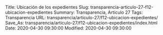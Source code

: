 Title: Ubicación de los expedientes
Slug: transparencia-articulo-27-f12-ubicacion-expedientes
Summary: Transparencia, Artículo 27
Tags: Transparencia
URL: transparencia/articulo-27/f12-ubicacion-expedientes/
Save_As: transparencia/articulo-27/f12-ubicacion-expedientes/index.html
Date: 2020-04-30 09:30:00
Modified: 2020-04-30 09:30:00


 



